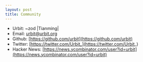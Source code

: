 ```yaml
---
layout: post
title: Community
---
```


+ Urbit: ~zod |Tianming|
+ Email: urbit@urbit.org
+ Github: [https://github.com/urbit](https://github.com/urbit)
+ Twitter: [https://twitter.com/Urbit_](https://twitter.com/Urbit_)
+ Hacker News: [https://news.ycombinator.com/user?id=urbit](https://news.ycombinator.com/user?id=urbit)
